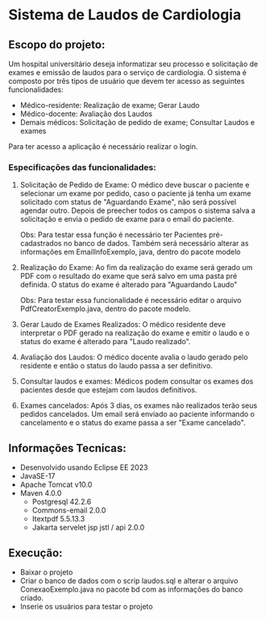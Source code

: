# Sistema de Laudos de Cardiologia
## Escopo do projeto:
Um hospital universitário deseja informatizar seu processo e solicitação de exames e emissão de
laudos para o serviço de cardiologia.
O sistema é composto por três tipos de usuário que devem ter acesso as seguintes funcionalidades:
* Médico-residente: Realização de exame; Gerar Laudo
* Médico-docente: Avaliação dos Laudos
* Demais médicos: Solicitação de pedido de exame; Consultar Laudos e exames

Para ter acesso a aplicação é necessário realizar o login.

### Especificações das funcionalidades:
1. Solicitação de Pedido de Exame:
   O médico deve buscar o paciente e selecionar um exame por pedido, caso o paciente já tenha um exame solicitado com status de "Aguardando Exame", não será possível agendar outro. Depois de preecher todos os campos o sistema salva a solicitação e envia o pedido de exame para o email do paciente.

   Obs: Para testar essa função é necessário ter Pacientes pré-cadastrados no banco de dados. Também será necessário alterar as informações em EmailInfoExemplo, java, dentro do pacote modelo
2. Realização do Exame:
   Ao fim da realização do exame será gerado um PDF com o resultado do exame que será salvo em uma pasta pré definida. O status do exame é alterado para "Aguardando Laudo"

   Obs: Para testar essa funcionalidade é necessário editar o arquivo PdfCreatorExemplo.java, dentro do pacote modelo.
3. Gerar Laudo de Exames Realizados:
   O médico residente deve interpretar o PDF gerado na realização do exame e emitir o laudo e o status do exame é alterado para "Laudo realizado".

5. Avaliação dos Laudos:
   O médico docente avalia o laudo gerado pelo residente e então o status do laudo passa a ser definitivo.
6. Consultar laudos e exames:
   Médicos podem consultar os exames dos pacientes desde que estejam com laudos definitivos.
   
8. Exames cancelados:
   Após 3 dias, os exames não realizados terão seus pedidos cancelados. Um email será enviado ao paciente informando o cancelamento e o status do exame passa a ser "Exame cancelado".

## Informações Tecnicas:
* Desenvolvido usando Eclipse EE 2023
* JavaSE-17
* Apache Tomcat v10.0
* Maven 4.0.0
  * Postgresql 42.2.6
  * Commons-email 2.0.0
  * Itextpdf 5.5.13.3
  * Jakarta servelet jsp jstl / api 2.0.0
## Execução:
- Baixar o projeto
- Criar o banco de dados com o scrip laudos.sql e alterar o arquivo ConexaoExemplo.java no pacote bd com as informações do banco criado.
- Inserie os usuários para testar o projeto
